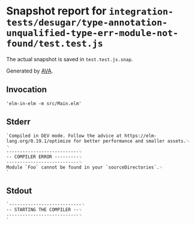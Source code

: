 # Snapshot report for `integration-tests/desugar/type-annotation-unqualified-type-err-module-not-found/test.test.js`

The actual snapshot is saved in `test.test.js.snap`.

Generated by [AVA](https://avajs.dev).

## Invocation

    'elm-in-elm -m src/Main.elm'

## Stderr

    `Compiled in DEV mode. Follow the advice at https://elm-lang.org/0.19.1/optimize for better performance and smaller assets.␊
    ␊
    ---------------------------␊
    -- COMPILER ERROR ---------␊
    ---------------------------␊
    Module `Foo` cannot be found in your `sourceDirectories`.␊
    `

## Stdout

    `---------------------------␊
    -- STARTING THE COMPILER --␊
    ---------------------------␊
    `
